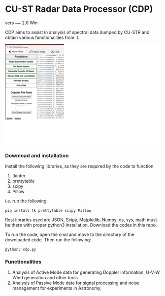 # CU-ST Radar Data Processor (CDP)

vers ~~ 2.0 Win

CDP aims to assist in analysis of spectral data dumped by CU-STR and obtain various functionalities from it. 

![alt text](cdp.png)


### Download and installation
Install the following libraries, as they are required by the code to function. 

1. tkinter
2. prettytable
3. scipy
4. Pillow

i.e. run the following:

```
pip install tk prettytable scipy Pillow
```

Rest libraries used are JSON, Scipy, Matplotlib, Numpy, os, sys, math must be there with proper python3 installation. Download the codes in this repo.

To run the code, open the cmd and move to the directory of the downloaded code. Then run the following:



```
python3 cdp.py
```


### Functionalities

1. Analysis of Active Mode data for generating Doppler information, U-V-W Wind generation and other tools.
2. Analysis of Passive Mode data for signal processing and noise management for experiments in Astronomy.
